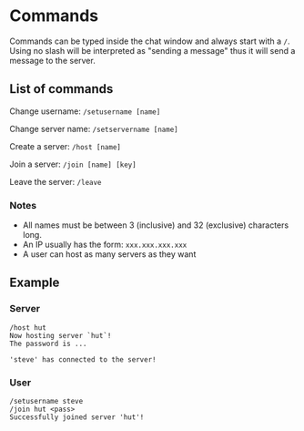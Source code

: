 # Commands

Commands can be typed inside the chat window and always start with a `/`. Using no slash will be interpreted as "sending a message" thus it will send a message to the server.

## List of commands

Change username:
`/setusername [name]`

Change server name:
`/setservername [name]`

Create a server:
`/host [name]`

Join a server:
`/join [name] [key]`

Leave the server:
`/leave`

### Notes

- All names must be between 3 (inclusive) and 32 (exclusive) characters long.
- An IP usually has the form: `xxx.xxx.xxx.xxx`
- A user can host as many servers as they want

## Example

### Server

```
/host hut
Now hosting server `hut`!
The password is ...
```
```
'steve' has connected to the server!
```

### User

```
/setusername steve
/join hut <pass>
Successfully joined server 'hut'!
```

